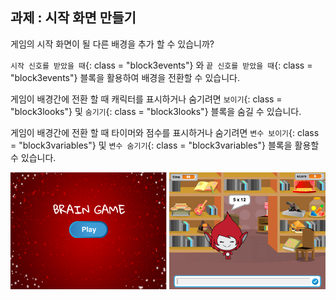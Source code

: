 ## 과제 : 시작 화면 만들기

게임의 시작 화면이 될 다른 배경을 추가 할 수 있습니까?

`시작 신호를 받았을 때`{: class = "block3events"} 와 `끝 신호를 받았을 때`{: class = "block3events"} 블록을 활용하여 배경을 전환할 수 있습니다.

게임이 배경간에 전환 할 때 캐릭터를 표시하거나 숨기려면 `보이기`{: class = "block3looks"} 및 `숨기기`{: class = "block3looks"} 블록을 숨길 수 있습니다.

게임이 배경간에 전환 할 때 타이머와 점수를 표시하거나 숨기려면 `변수 보이기`{: class = "block3variables"} 및 `변수 숨기기`{: class = "block3variables"} 블록을 활용할 수 있습니다.

![시작 화면](images/brain-startscreen.png)
